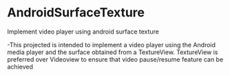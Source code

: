 # AndroidSurfaceTexture
Implement video player using android surface texture

-This projected is intended to implement a video player using the Android media player and the surface obtained from a TextureView.
TextureView is preferred over Videoview to ensure that video pause/resume feature can be achieved
